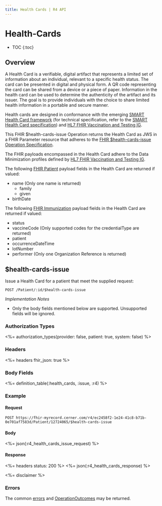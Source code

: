 ```yaml
---
title: Health Cards | R4 API
---
```


# Health-Cards

* TOC
{:toc}

## Overview

A Health Card is a verifiable, digital artifact that represents a limited set of information about an individual, relevant to a specific health status. The card can be presented in digital and physical form. A QR code representing the card can be shared from a device or a piece of paper. Information in the health card can be used to determine the authenticity of the artifact and its issuer. The goal is to provide individuals with the choice to share limited health information in a portable and secure manner.

Health cards are designed in conformance with the emerging [SMART Health Card framework](https://smarthealth.cards) (for technical specification, refer to the [SMART Health Card specification](https://spec.smarthealth.cards/)) and [HL7 FHIR Vaccination and Testing IG](http://build.fhir.org/ig/dvci/vaccine-credential-ig/branches/main/).

This FHIR $health-cards-issue Operation returns the Health Card as JWS in a FHIR Parameter resource that adheres to the [FHIR $health-cards-issue Operation Specification](https://spec.smarthealth.cards/#via-fhir-health-cards-issue-operation).

The FHIR payloads encompassed in the Health Card adhere to the Data Minimization profiles defined by [HL7 FHIR Vaccination and Testing IG](http://build.fhir.org/ig/dvci/vaccine-credential-ig/branches/main/).

The following [FHIR Patient](http://build.fhir.org/ig/dvci/vaccine-credential-ig/branches/main/StructureDefinition-vaccination-credential-patient-dm.html#tab-ms) payload fields in the Health Card are returned if valued:

* name (Only one name is returned)
  * family
  * given
* birthDate

The following [FHIR Immunization](http://build.fhir.org/ig/dvci/vaccine-credential-ig/branches/main/StructureDefinition-vaccination-credential-immunization-dm.html#tab-ms) payload fields in the Health Card are returned if valued:

* status
* vaccineCode (Only supported codes for the credentialType are returned)
* patient
* occurrenceDateTime
* lotNumber
* performer (Only one Organization Reference is returned)

## $health-cards-issue 

Issue a  Health Card for a patient that meet the supplied request:

    POST /Patient/:id/$health-cards-issue

_Implementation Notes_

* Only the body fields mentioned below are supported. Unsupported fields will be ignored.

### Authorization Types

<%= authorization_types(provider: false, patient: true, system: false) %>

### Headers

<%= headers fhir_json: true %>

### Body Fields

<%= definition_table(:health_cards, :issue, :r4) %>

### Example

#### Request

    POST https://fhir-myrecord.cerner.com/r4/ec2458f2-1e24-41c8-b71b-0e701af7583d/Patient/12724065/$health-cards-issue

#### Body

<%= json(:r4_health_cards_issue_request) %>

#### Response

<%= headers status: 200 %>
<%= json(:r4_health_cards_response) %>

<%= disclaimer %>

### Errors

The common [errors] and [OperationOutcomes] may be returned.

[errors]: ../../#client-errors
[OperationOutcomes]: ../../#operation-outcomes
